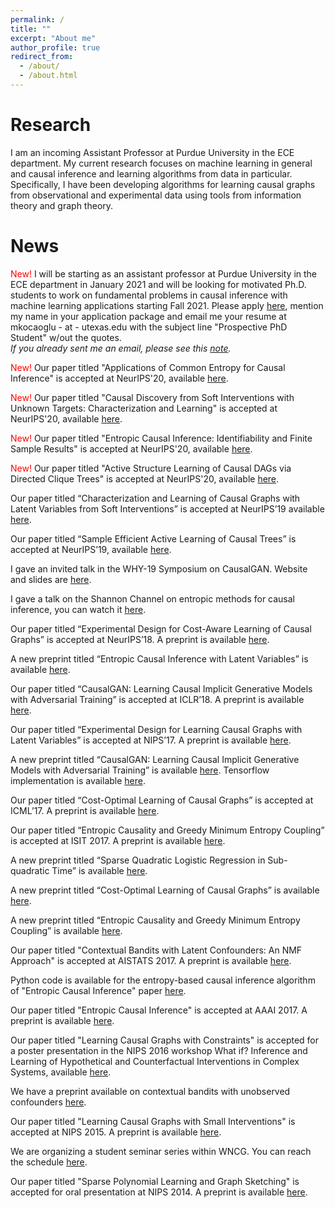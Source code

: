```yaml
---
permalink: /
title: ""
excerpt: "About me"
author_profile: true
redirect_from: 
  - /about/
  - /about.html
---
```


Research
======
I am an incoming Assistant Professor at Purdue University in the ECE department. My current research focuses on machine learning in general and causal inference and learning algorithms from data in particular. Specifically, I have been developing algorithms for learning causal graphs from observational and experimental data using tools from information theory and graph theory. 

News
======
<span style="color:red"> New! </span> I will be starting as an assistant professor at Purdue University in the ECE department in January 2021 and will be looking for motivated Ph.D. students to work on fundamental problems in causal inference with machine learning applications starting Fall 2021. Please apply [here](https://www.purdue.edu/gradschool/admissions/how-to-apply/index.html), mention my name in your application package and email me your resume at mkocaoglu - at - utexas.edu with the subject line "Prospective PhD Student" w/out the quotes.   
*If you already sent me an email, please see this [note](https://www.muratkocaoglu.com/prospective).*

<span style="color:red"> New! </span> Our paper titled "Applications of Common Entropy for Causal Inference" is accepted at NeurIPS'20, available [here](https://papers.nips.cc/paper/2020/hash/cae7115f44837c806c9b23ed00a1a28a-Abstract.html).

<span style="color:red"> New! </span> Our paper titled "Causal Discovery from Soft Interventions with Unknown Targets: Characterization and Learning" is accepted at NeurIPS'20, available [here](https://papers.nips.cc/paper/2020/hash/6cd9313ed34ef58bad3fdd504355e72c-Abstract.html).

<span style="color:red"> New! </span> Our paper titled "Entropic Causal Inference: Identifiability and Finite Sample Results" is accepted at NeurIPS'20, available [here](https://papers.nips.cc/paper/2020/hash/a979ca2444b34449a2c80b012749e9cd-Abstract.html).

<span style="color:red"> New! </span> Our paper titled "Active Structure Learning of Causal DAGs via Directed Clique Trees" is accepted at NeurIPS'20, available [here](https://papers.nips.cc/paper/2020/hash/f57bd0a58e953e5c43cd4a4e5af46138-Abstract.html).

Our paper titled “Characterization and Learning of Causal Graphs with Latent Variables from Soft Interventions” is accepted at NeurIPS’19 available [here](https://causalai.net/r47.pdf).

Our paper titled “Sample Efficient Active Learning of Causal Trees” is accepted at NeurIPS’19, available [here](https://papers.nips.cc/paper/2019/hash/5ee5605917626676f6a285fa4c10f7b0-Abstract.html).

I gave an invited talk in the WHY-19 Symposium on CausalGAN. Website and slides are [here](https://why19.causalai.net/).

I gave a talk on the Shannon Channel on entropic methods for causal inference, you can watch it [here](https://www.youtube.com/watch?v=Czk3aczfZlk).

Our paper titled “Experimental Design for Cost-Aware Learning of Causal Graphs” is accepted at NeurIPS’18. A preprint is available [here](https://arxiv.org/pdf/1810.11867).

A new preprint titled “Entropic Causal Inference with Latent Variables” is available [here](https://arxiv.org/pdf/1807.10399.pdf).

Our paper titled “CausalGAN: Learning Causal Implicit Generative Models with Adversarial Training” is accepted at ICLR’18. A preprint is available [here](https://arxiv.org/abs/1709.02023).

Our paper titled “Experimental Design for Learning Causal Graphs with Latent Variables” is accepted at NIPS’17. A preprint is available [here](https://docs.google.com/a/utexas.edu/viewer?a=v&pid=sites&srcid=dXRleGFzLmVkdXxta29jYW9nbHV8Z3g6MjkxNTQ4YmE4YWNjYzJiYg).

A new preprint titled “CausalGAN: Learning Causal Implicit Generative Models with Adversarial Training” is available [here](http://arxiv.org/abs/1709.02023). Tensorflow implementation is available [here](https://github.com/mkocaoglu/CausalGAN).

Our paper titled “Cost-Optimal Learning of Causal Graphs” is accepted at ICML’17. A preprint is available [here](https://arxiv.org/pdf/1703.02645.pdf).

Our paper titled “Entropic Causality and Greedy Minimum Entropy Coupling” is accepted at ISIT 2017. A preprint is available [here](https://arxiv.org/abs/1701.08254).

A new preprint titled “Sparse Quadratic Logistic Regression in Sub-quadratic Time” is available [here](https://arxiv.org/pdf/1703.02682.pdf).

A new preprint titled “Cost-Optimal Learning of Causal Graphs” is available [here](https://arxiv.org/pdf/1703.02645.pdf).

A new preprint titled “Entropic Causality and Greedy Minimum Entropy Coupling” is available [here](https://drive.google.com/file/d/0B6FCKgrwBmezXzhFZ3kyc3A4Q00/view).

Our paper titled "Contextual Bandits with Latent Confounders: An NMF Approach" is accepted at AISTATS 2017. A preprint is available [here](https://arxiv.org/pdf/1606.00119v3.pdf).

Python code is available for the entropy-based causal inference algorithm of "Entropic Causal Inference" paper [here](https://github.com/mkocaoglu/Entropic-Causality).

Our paper titled "Entropic Causal Inference" is accepted at AAAI 2017. A preprint is available [here](https://drive.google.com/file/d/0B6FCKgrwBmezZHQtUmhucXZmNHc).

Our paper titled "Learning Causal Graphs with Constraints" is accepted for a poster presentation in the NIPS 2016 workshop What if? Inference and Learning of Hypothetical and Counterfactual Interventions in Complex Systems, available [here](https://sites.google.com/site/whatif2016nips/home).

We have a preprint available on contextual bandits with unobserved confounders [here](https://arxiv.org/abs/1606.00119).

Our paper titled "Learning Causal Graphs with Small Interventions" is accepted at NIPS 2015. A preprint is available [here](https://arxiv.org/pdf/1511.00041).

We are organizing a student seminar series within WNCG. You can reach the schedule [here](https://sites.google.com/site/wncgreading/).

Our paper titled "Sparse Polynomial Learning and Graph Sketching" is accepted for oral presentation at NIPS 2014. A preprint is available [here](https://arxiv.org/pdf/1402.3902).
